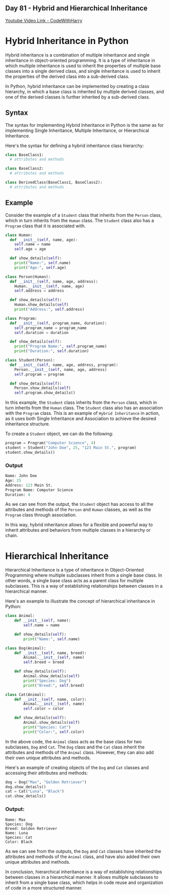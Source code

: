 ## Day 81 - Hybrid and Hierarchical Inheritance

[Youtube Video Link - CodeWithHarry](https://youtu.be/B4Q8zxRkm_I)

# Hybrid Inheritance in Python

Hybrid inheritance is a combination of multiple inheritance and single inheritance in object-oriented programming. It is a type of inheritance in which multiple inheritance is used to inherit the properties of multiple base classes into a single derived class, and single inheritance is used to inherit the properties of the derived class into a sub-derived class.

In Python, hybrid inheritance can be implemented by creating a class hierarchy, in which a base class is inherited by multiple derived classes, and one of the derived classes is further inherited by a sub-derived class.

## Syntax

The syntax for implementing Hybrid Inheritance in Python is the same as for implementing Single Inheritance, Multiple Inheritance, or Hierarchical Inheritance.

Here's the syntax for defining a hybrid inheritance class hierarchy:

```python
class BaseClass1:
  # attributes and methods

class BaseClass2:
  # attributes and methods

class DerivedClass(BaseClass1, BaseClass2):
  # attributes and methods

```

## Example

Consider the example of a `Student` class that inherits from the `Person` class, which in turn inherits from the `Human` class. The `Student` class also has a `Program` class that it is associated with.

```python
class Human:
  def __init__(self, name, age):
    self.name = name
    self.age = age

  def show_details(self):
    print("Name:", self.name)
    print("Age:", self.age)

class Person(Human):
  def __init__(self, name, age, address):
    Human.__init__(self, name, age)
    self.address = address

  def show_details(self):
    Human.show_details(self)
    print("Address:", self.address)

class Program:
  def __init__(self, program_name, duration):
    self.program_name = program_name
    self.duration = duration

  def show_details(self):
    print("Program Name:", self.program_name)
    print("Duration:", self.duration)

class Student(Person):
  def __init__(self, name, age, address, program):
    Person.__init__(self, name, age, address)
    self.program = program

  def show_details(self):
    Person.show_details(self)
    self.program.show_details()
```

In this example, the `Student` class inherits from the `Person` class, which in turn inherits from the `Human` class. The `Student` class also has an association with the `Program` class. This is an example of `Hybrid Inheritance` in action, as it uses both Single Inheritance and Association to achieve the desired inheritance structure.

To create a `Student` object, we can do the following:

```python
program = Program("Computer Science", 4)
student = Student("John Doe", 25, "123 Main St.", program)
student.show_details()
```

### Output

```python
Name: John Doe
Age: 25
Address: 123 Main St.
Program Name: Computer Science
Duration: 4
```

As we can see from the output, the `Student` object has access to all the attributes and methods of the `Person` and `Human` classes, as well as the `Program` class through association.

In this way, hybrid inheritance allows for a flexible and powerful way to inherit attributes and behaviors from multiple classes in a hierarchy or chain.

# Hierarchical Inheritance

Hierarchical Inheritance is a type of inheritance in Object-Oriented Programming where multiple subclasses inherit from a single base class. In other words, a single base class acts as a parent class for multiple subclasses. This is a way of establishing relationships between classes in a hierarchical manner.

Here's an example to illustrate the concept of hierarchical inheritance in Python:

```python
class Animal:
    def __init__(self, name):
        self.name = name

    def show_details(self):
        print("Name:", self.name)

class Dog(Animal):
    def __init__(self, name, breed):
        Animal.__init__(self, name)
        self.breed = breed

    def show_details(self):
        Animal.show_details(self)
        print("Species: Dog")
        print("Breed:", self.breed)

class Cat(Animal):
    def __init__(self, name, color):
        Animal.__init__(self, name)
        self.color = color

    def show_details(self):
        Animal.show_details(self)
        print("Species: Cat")
        print("Color:", self.color)
```

In the above code, the `Animal` class acts as the base class for two subclasses, `Dog` and `Cat`. The `Dog` class and the `Cat` class inherit the attributes and methods of the `Animal` class. However, they can also add their own unique attributes and methods.

Here's an example of creating objects of the `Dog` and `Cat` classes and accessing their attributes and methods:

```python
dog = Dog("Max", "Golden Retriever")
dog.show_details()
cat = Cat("Luna", "Black")
cat.show_details()
```

### Output:

```
Name: Max
Species: Dog
Breed: Golden Retriever
Name: Luna
Species: Cat
Color: Black
```

As we can see from the outputs, the `Dog` and `Cat` classes have inherited the attributes and methods of the `Animal` class, and have also added their own unique attributes and methods.

In conclusion, hierarchical inheritance is a way of establishing relationships between classes in a hierarchical manner. It allows multiple subclasses to inherit from a single base class, which helps in code reuse and organization of code in a more structured manner.

